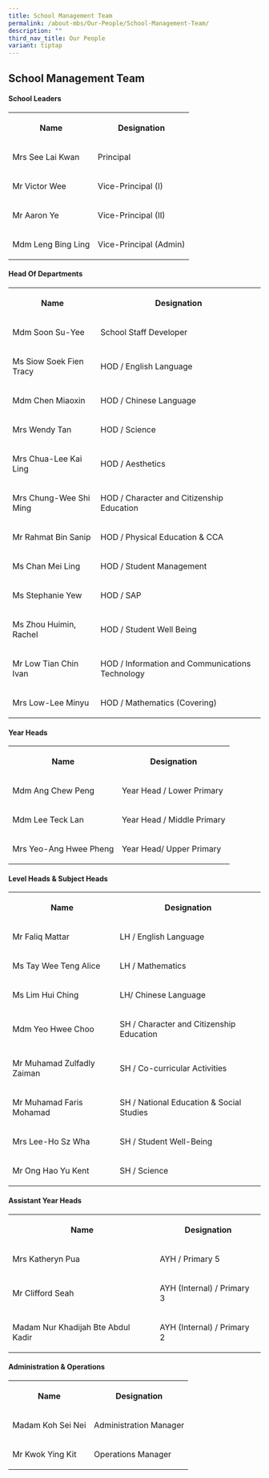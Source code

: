 ```yaml
---
title: School Management Team
permalink: /about-mbs/Our-People/School-Management-Team/
description: ""
third_nav_title: Our People
variant: tiptap
---
```

<h2>School Management Team</h2>
<h4>School Leaders</h4>
<table style="minWidth: 50px">
<colgroup>
<col>
<col>
</colgroup>
<tbody>
<tr>
<th rowspan="1" colspan="1">
<p>Name</p>
</th>
<th rowspan="1" colspan="1">
<p>Designation</p>
</th>
</tr>
<tr>
<td rowspan="1" colspan="1">
<p>Mrs See Lai Kwan</p>
</td>
<td rowspan="1" colspan="1">
<p>Principal</p>
</td>
</tr>
<tr>
<td rowspan="1" colspan="1">
<p>Mr Victor Wee</p>
</td>
<td rowspan="1" colspan="1">
<p>Vice-Principal (I)</p>
</td>
</tr>
<tr>
<td rowspan="1" colspan="1">
<p>Mr Aaron Ye</p>
</td>
<td rowspan="1" colspan="1">
<p>Vice-Principal (II)</p>
</td>
</tr>
<tr>
<td rowspan="1" colspan="1">
<p>Mdm Leng Bing Ling</p>
</td>
<td rowspan="1" colspan="1">
<p>Vice-Principal (Admin)</p>
</td>
</tr>
</tbody>
</table>
<h4>Head Of Departments</h4>
<table style="minWidth: 50px">
<colgroup>
<col>
<col>
</colgroup>
<tbody>
<tr>
<th rowspan="1" colspan="1">
<p>Name</p>
</th>
<th rowspan="1" colspan="1">
<p>Designation</p>
</th>
</tr>
<tr>
<td rowspan="1" colspan="1">
<p>Mdm Soon Su-Yee</p>
</td>
<td rowspan="1" colspan="1">
<p>School Staff Developer</p>
</td>
</tr>
<tr>
<td rowspan="1" colspan="1">
<p>Ms Siow Soek Fien Tracy</p>
</td>
<td rowspan="1" colspan="1">
<p>HOD / English Language</p>
</td>
</tr>
<tr>
<td rowspan="1" colspan="1">
<p>Mdm Chen Miaoxin</p>
</td>
<td rowspan="1" colspan="1">
<p>HOD / Chinese Language</p>
</td>
</tr>
<tr>
<td rowspan="1" colspan="1">
<p>Mrs Wendy Tan</p>
</td>
<td rowspan="1" colspan="1">
<p>HOD / Science</p>
</td>
</tr>
<tr>
<td rowspan="1" colspan="1">
<p>Mrs Chua-Lee Kai Ling</p>
</td>
<td rowspan="1" colspan="1">
<p>HOD / Aesthetics</p>
</td>
</tr>
<tr>
<td rowspan="1" colspan="1">
<p>Mrs Chung-Wee Shi Ming</p>
</td>
<td rowspan="1" colspan="1">
<p>HOD / Character and Citizenship Education</p>
</td>
</tr>
<tr>
<td rowspan="1" colspan="1">
<p>Mr Rahmat Bin Sanip</p>
</td>
<td rowspan="1" colspan="1">
<p>HOD / Physical Education &amp; CCA</p>
</td>
</tr>
<tr>
<td rowspan="1" colspan="1">
<p>Ms Chan Mei Ling</p>
</td>
<td rowspan="1" colspan="1">
<p>HOD / Student Management</p>
</td>
</tr>
<tr>
<td rowspan="1" colspan="1">
<p>Ms Stephanie Yew</p>
</td>
<td rowspan="1" colspan="1">
<p>HOD / SAP</p>
</td>
</tr>
<tr>
<td rowspan="1" colspan="1">
<p>Ms Zhou Huimin, Rachel</p>
</td>
<td rowspan="1" colspan="1">
<p>HOD / Student Well Being</p>
</td>
</tr>
<tr>
<td rowspan="1" colspan="1">
<p>Mr Low Tian Chin Ivan</p>
</td>
<td rowspan="1" colspan="1">
<p>HOD / Information and Communications Technology</p>
</td>
</tr>
<tr>
<td rowspan="1" colspan="1">
<p>Mrs Low-Lee Minyu</p>
</td>
<td rowspan="1" colspan="1">
<p>HOD / Mathematics (Covering)</p>
</td>
</tr>
</tbody>
</table>
<h4>Year Heads</h4>
<table style="minWidth: 50px">
<colgroup>
<col>
<col>
</colgroup>
<tbody>
<tr>
<th rowspan="1" colspan="1">
<p>Name</p>
</th>
<th rowspan="1" colspan="1">
<p>Designation</p>
</th>
</tr>
<tr>
<td rowspan="1" colspan="1">
<p>Mdm Ang Chew Peng</p>
</td>
<td rowspan="1" colspan="1">
<p>Year Head / Lower Primary</p>
</td>
</tr>
<tr>
<td rowspan="1" colspan="1">
<p>Mdm Lee Teck Lan</p>
</td>
<td rowspan="1" colspan="1">
<p>Year Head / Middle Primary</p>
</td>
</tr>
<tr>
<td rowspan="1" colspan="1">
<p>Mrs Yeo-Ang Hwee Pheng</p>
</td>
<td rowspan="1" colspan="1">
<p>Year Head/ Upper Primary</p>
</td>
</tr>
</tbody>
</table>
<h4>Level Heads &amp; Subject Heads</h4>
<table style="minWidth: 50px">
<colgroup>
<col>
<col>
</colgroup>
<tbody>
<tr>
<th rowspan="1" colspan="1">
<p>Name</p>
</th>
<th rowspan="1" colspan="1">
<p>Designation</p>
</th>
</tr>
<tr>
<td rowspan="1" colspan="1">
<p>Mr Faliq Mattar</p>
</td>
<td rowspan="1" colspan="1">
<p>LH / English Language</p>
</td>
</tr>
<tr>
<td rowspan="1" colspan="1">
<p>Ms Tay Wee Teng Alice</p>
</td>
<td rowspan="1" colspan="1">
<p>LH / Mathematics</p>
</td>
</tr>
<tr>
<td rowspan="1" colspan="1">
<p>Ms Lim Hui Ching</p>
</td>
<td rowspan="1" colspan="1">
<p>LH/ Chinese Language</p>
</td>
</tr>
<tr>
<td rowspan="1" colspan="1">
<p>Mdm Yeo Hwee Choo</p>
</td>
<td rowspan="1" colspan="1">
<p>SH / Character and Citizenship Education</p>
</td>
</tr>
<tr>
<td rowspan="1" colspan="1">
<p>Mr Muhamad Zulfadly Zaiman</p>
</td>
<td rowspan="1" colspan="1">
<p>SH / Co-curricular Activities</p>
</td>
</tr>
<tr>
<td rowspan="1" colspan="1">
<p>Mr Muhamad Faris Mohamad</p>
</td>
<td rowspan="1" colspan="1">
<p>SH / National Education &amp; Social Studies</p>
</td>
</tr>
<tr>
<td rowspan="1" colspan="1">
<p>Mrs Lee-Ho Sz Wha</p>
</td>
<td rowspan="1" colspan="1">
<p>SH / Student Well-Being</p>
</td>
</tr>
<tr>
<td rowspan="1" colspan="1">
<p>Mr Ong Hao Yu Kent</p>
</td>
<td rowspan="1" colspan="1">
<p>SH / Science</p>
</td>
</tr>
</tbody>
</table>
<h4>Assistant Year Heads</h4>
<table style="minWidth: 50px">
<colgroup>
<col>
<col>
</colgroup>
<tbody>
<tr>
<th rowspan="1" colspan="1">
<p>Name</p>
</th>
<th rowspan="1" colspan="1">
<p>Designation</p>
</th>
</tr>
<tr>
<td rowspan="1" colspan="1">
<p>Mrs Katheryn Pua</p>
</td>
<td rowspan="1" colspan="1">
<p>AYH / Primary 5</p>
</td>
</tr>
<tr>
<td rowspan="1" colspan="1">
<p>Mr Clifford Seah</p>
</td>
<td rowspan="1" colspan="1">
<p>AYH (Internal) / Primary 3</p>
</td>
</tr>
<tr>
<td rowspan="1" colspan="1">
<p>Madam Nur Khadijah Bte Abdul Kadir</p>
</td>
<td rowspan="1" colspan="1">
<p>AYH (Internal) / Primary 2</p>
</td>
</tr>
</tbody>
</table>
<h4>Administration &amp; Operations</h4>
<table style="minWidth: 50px">
<colgroup>
<col>
<col>
</colgroup>
<tbody>
<tr>
<th rowspan="1" colspan="1">
<p>Name</p>
</th>
<th rowspan="1" colspan="1">
<p>Designation</p>
</th>
</tr>
<tr>
<td rowspan="1" colspan="1">
<p>Madam Koh Sei Nei</p>
</td>
<td rowspan="1" colspan="1">
<p>Administration Manager</p>
</td>
</tr>
<tr>
<td rowspan="1" colspan="1">
<p>Mr Kwok Ying Kit</p>
</td>
<td rowspan="1" colspan="1">
<p>Operations Manager</p>
</td>
</tr>
</tbody>
</table>
<p></p>